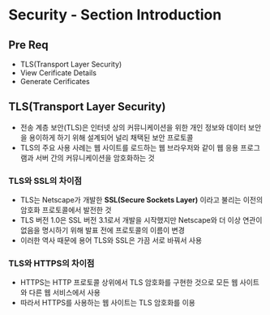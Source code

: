 # Security - Section Introduction

## Pre Req

* TLS(Transport Layer Security)
* View Cerificate Details
* Generate Cerificates

## TLS(Transport Layer Security)

* 전송 계층 보안(TLS)은 인터넷 상의 커뮤니케이션을 위한 개인 정보와 데이터 보안을 용이하게 하기 위해 설계되어 널리 채택된 보안 프로토콜
* TLS의 주요 사용 사례는 웹 사이트를 로드하는 웹 브라우저와 같이 웹 응용 프로그램과 서버 간의 커뮤니케이션을 암호화하는 것

### TLS와 SSL의 차이점

* TLS는 Netscape가 개발한 **SSL(Secure Sockets Layer)** 이라고 불리는 이전의 암호화 프로토콜에서 발전한 것
* TLS 버전 1.0은 SSL 버전 3.1로서 개발을 시작했지만 Netscape와 더 이상 연관이 없음을 명시하기 위해 발표 전에 프로토콜의 이름이 변경
* 이러한 역사 때문에 용어 TLS와 SSL은 가끔 서로 바꿔서 사용

### TLS와 HTTPS의 차이점

* HTTPS는 HTTP 프로토콜 상위에서 TLS 암호화를 구현한 것으로 모든 웹 사이트와 다른 웹 서비스에서 사용
* 따라서 HTTPS를 사용하는 웹 사이트는 TLS 암호화를 이용
